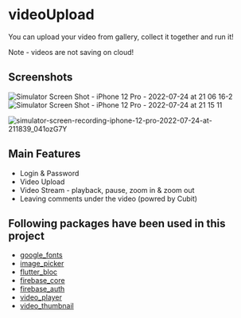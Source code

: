 # videoUpload

You can upload your video from gallery, collect it together and run it!

Note - videos are not saving on cloud! 

## Screenshots

![Simulator Screen Shot - iPhone 12 Pro - 2022-07-24 at 21 06 16-2](https://user-images.githubusercontent.com/56077514/180663456-3909b680-84a6-423c-a7ad-f29ae95e4768.jpg)
![Simulator Screen Shot - iPhone 12 Pro - 2022-07-24 at 21 15 11](https://user-images.githubusercontent.com/56077514/180663539-11f2bf1d-a088-4e1a-b1ca-2a183646e4d8.jpg)

![simulator-screen-recording-iphone-12-pro-2022-07-24-at-211839_041ozG7Y](https://user-images.githubusercontent.com/56077514/180858998-4e48e5b0-34f7-4c6d-8d5d-c13a2a02c6d7.gif)

## Main Features

 - Login & Password
 - Video Upload
 - Video Stream - playback, pause, zoom in & zoom out
 - Leaving comments under the video (powred by Cubit)
 
## Following packages have been used in this project

- [google_fonts](https://pub.dev/packages/google_fonts)
- [image_picker](https://pub.dev/packages/image_picker)
- [flutter_bloc](https://pub.dev/packages/flutter_bloc)
- [firebase_core](https://pub.dev/packages/firebase_core)
- [firebase_auth](https://pub.dev/packages/firebase_auth)
- [video_player](https://pub.dev/packages/video_player)
- [video_thumbnail](https://pub.dev/packages/video_thumbnail)
